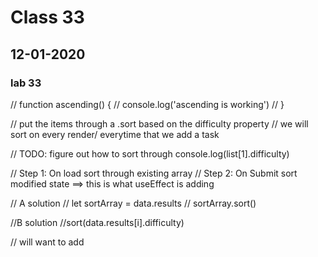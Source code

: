# Class 33 
## 12-01-2020

### lab 33

// function ascending() {
  //   console.log('ascending is working')
  // } 

  // put the items through a .sort based on the difficulty property 
  // we will sort on every render/ everytime that we add a task

  // TODO: figure out how to sort through   console.log(list[1].difficulty)

  // Step 1: On load sort through existing array 
  // Step 2: On Submit sort modified state ==> this is what useEffect is adding


  // A solution
// let sortArray = data.results
// sortArray.sort()

//B solution
  //sort(data.results[i].difficulty)
  
  // will want to add
   
